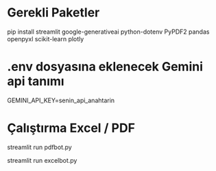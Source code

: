 # Gerekli Paketler

pip install streamlit google-generativeai python-dotenv PyPDF2 pandas openpyxl scikit-learn plotly



# .env dosyasına eklenecek Gemini api tanımı

GEMINI_API_KEY=senin_api_anahtarin

# Çalıştırma Excel / PDF

streamlit run pdfbot.py

streamlit run excelbot.py

